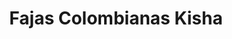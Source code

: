 ---
title: "Fajas Colombianas Kisha"
url: /cuajimalpa-de-morelos/fajas-colombianas-kisha/
shop: ropa
---